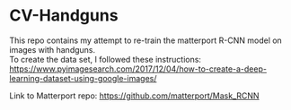 # CV-Handguns

This repo contains my attempt to re-train the matterport R-CNN model on images with handguns. 
<br>
To create the data set, I followed these instructions: https://www.pyimagesearch.com/2017/12/04/how-to-create-a-deep-learning-dataset-using-google-images/

Link to Matterport repo: https://github.com/matterport/Mask_RCNN
